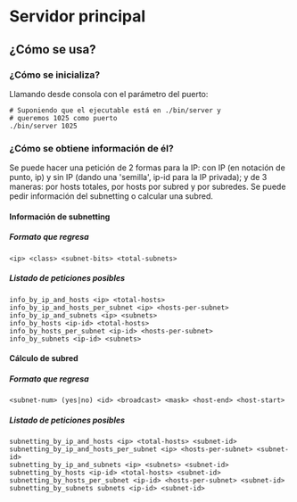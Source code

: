 # Servidor principal

## ¿Cómo se usa?

### ¿Cómo se inicializa?

Llamando desde consola con el parámetro del puerto:

    # Suponiendo que el ejecutable está en ./bin/server y
    # queremos 1025 como puerto
    ./bin/server 1025

### ¿Cómo se obtiene información de él?

Se puede hacer una petición de 2 formas para la IP: con IP (en notación
de punto, ip) y sin IP (dando una 'semilla', ip-id para la IP privada);
y de 3 maneras: por hosts totales, por hosts por subred y por subredes.
Se puede pedir información del subnetting o calcular una subred.

#### Información de subnetting

##### Formato que regresa

    <ip> <class> <subnet-bits> <total-subnets>

##### Listado de peticiones posibles

    info_by_ip_and_hosts <ip> <total-hosts>
    info_by_ip_and_hosts_per_subnet <ip> <hosts-per-subnet>
    info_by_ip_and_subnets <ip> <subnets>
    info_by_hosts <ip-id> <total-hosts>
    info_by_hosts_per_subnet <ip-id> <hosts-per-subnet>
    info_by_subnets <ip-id> <subnets>

#### Cálculo de subred

##### Formato que regresa

    <subnet-num> (yes|no) <id> <broadcast> <mask> <host-end> <host-start>

##### Listado de peticiones posibles

    subnetting_by_ip_and_hosts <ip> <total-hosts> <subnet-id>
    subnetting_by_ip_and_hosts_per_subnet <ip> <hosts-per-subnet> <subnet-id>
    subnetting_by_ip_and_subnets <ip> <subnets> <subnet-id>
    subnetting_by_hosts <ip-id> <total-hosts> <subnet-id>
    subnetting_by_hosts_per_subnet <ip-id> <hosts-per-subnet> <subnet-id>
    subnetting_by_subnets subnets <ip-id> <subnet-id>


